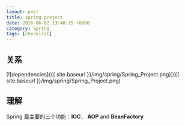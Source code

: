 ```yaml
---
layout: post
title: spring project
date: 2016-06-02 13:48:15 +0800
category: Spring
tags: [checklist]
---
```


## 关系

[![dependencies]({{ site.baseurl }}/img/spring/Spring_Project.png)]({{ site.baseurl }}/img/spring/Spring_Project.png)

## 理解

Spring 最主要的三个功能：**IOC**， **AOP** and **BeanFactory**
